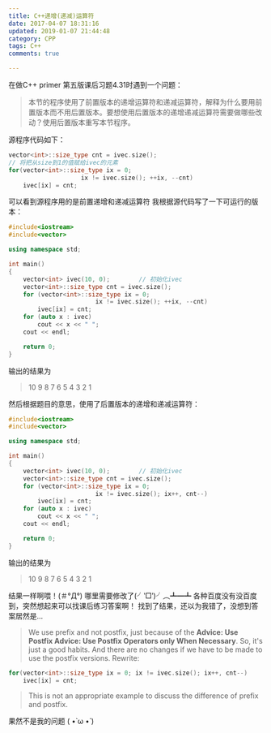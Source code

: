 ```yaml
---
title: C++递增(递减)运算符
date: 2017-04-07 18:31:16
updated: 2019-01-07 21:44:48
category: CPP
tags: C++
comments: true

---
```


在做C++ primer 第五版课后习题4.31时遇到一个问题：
> 本节的程序使用了前置版本的递增运算符和递减运算符，解释为什么要用前置版本而不用后置版本。要想使用后置版本的递增递减运算符需要做哪些改动？使用后置版本重写本节程序。

<!--more-->

源程序代码如下：
```c++
vector<int>::size_type cnt = ivec.size();
// 将把从size到1的值赋给ivec的元素
for(vector<int>::size_type ix = 0;
                    ix != ivec.size(); ++ix, --cnt)
    ivec[ix] = cnt;
```
可以看到源程序用的是前置递增和递减运算符
我根据源代码写了一下可运行的版本：
```c++
#include<iostream>
#include<vector>

using namespace std;

int main()
{
	vector<int> ivec(10, 0);        // 初始化ivec
	vector<int>::size_type cnt = ivec.size();
	for (vector<int>::size_type ix = 0; 
	                    ix != ivec.size(); ++ix, --cnt)
		ivec[ix] = cnt;
	for (auto x : ivec)
		cout << x << " ";
	cout << endl;

	return 0;
}
```
输出的结果为
> 10 9 8 7 6 5 4 3 2 1

然后根据题目的意思，使用了后置版本的递增和递减运算符：
```c++
#include<iostream>
#include<vector>

using namespace std;

int main()
{
	vector<int> ivec(10, 0);        // 初始化ivec
	vector<int>::size_type cnt = ivec.size();
	for (vector<int>::size_type ix = 0; 
	                    ix != ivec.size(); ix++, cnt--)
		ivec[ix] = cnt;
	for (auto x : ivec)
		cout << x << " ";
	cout << endl;

	return 0;
}
```
输出的结果为
> 10 9 8 7 6 5 4 3 2 1

结果一样啊喂！(＃°Д°)
哪里需要修改了(╯‵□′)╯︵┻━┻
各种百度没有没百度到，突然想起来可以找课后练习答案啊！
找到了结果，还以为我错了，没想到答案居然是...

> We use prefix and not postfix, just because of the **Advice: Use Postfix   Advice: Use Postfix Operators only When Necessary**.
So, it's just a good habits. And there are no changes if we have to be made to use the postfix versions. Rewrite: 
```c++
for(vector<int>::size_type ix = 0; ix != ivec.size(); ix++, cnt--)  
    ivec[ix] = cnt; 
```
> This is not an appropriate example to discuss the difference of prefix and postfix.

果然不是我的问题 ( •̀ ω •́ )

